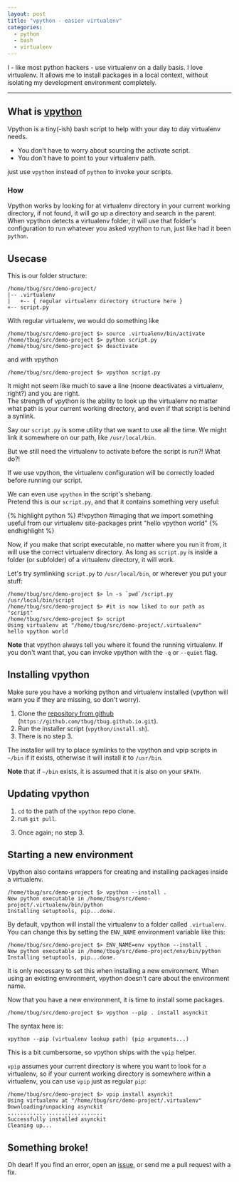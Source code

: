 ```yaml
---
layout: post
title: "vpython - easier virtualenv"
categories:
  - python
  - bash
  - virtualenv
---
```


I - like most python hackers - use virtualenv on a daily basis.
I love virtualenv. It allows me to install packages in a local context,
without isolating my development environment completely.

- - - - 

What is [vpython][repo]
----------------------

Vpython is a tiny(-ish) bash script to help with your day to day virtualenv needs.

- You don't have to worry about sourcing the activate script.
- You don't have to point to your virtualenv path.

just use `vpython` instead of `python` to invoke your scripts.

### How

Vpython works by looking for at virtualenv directory in your current working directory,
if not found, it will go up a directory and search in the parent.
When vpython detects a virtualenv folder, it will use that folder's configuration
to run whatever you asked vpython to run, just like had it been `python`.

Usecase
-----------------------

This is our folder structure:

    /home/tbug/src/demo-project/
    |-- .virtualenv
    |   +-- { regular virtualenv directory structure here }
    +-- script.py

With regular virtualenv, we would do something like

    /home/tbug/src/demo-project $> source .virtualenv/bin/activate
    /home/tbug/src/demo-project $> python script.py
    /home/tbug/src/demo-project $> deactivate


and with vpython
    
    /home/tbug/src/demo-project $> vpython script.py


It might not seem like much to save a line (noone deactivates a virtualenv, right?)
and you are right.  
The strength of vpython is the ability to look up the virtualenv
no matter what path is your current working directory, and even if that script
is behind a synlink.

Say our `script.py` is some utility that we want to use all the time.
We might link it somewhere on our path, like `/usr/local/bin`.

But we still need the virtualenv to activate before the script is run?! What do?!

If we use vpython, the virtualenv configuration will be correctly loaded before
running our script.

We can even use `vpython` in the script's shebang.  
Pretend this is our `script.py`, and that it contains something very useful:

{% highlight python %}
#!vpython
#imaging that we import something useful from our virtualenv site-packages
print "hello vpython world"
{% endhighlight %}

Now, if you make that script executable, no matter where you run it from, it will
use the correct virtualenv directory. As long as `script.py` is inside a folder
(or subfolder) of a virtualenv directory, it will work.

Let's try symlinking `script.py` to `/usr/local/bin`, or wherever
you put your stuff:

    /home/tbug/src/demo-project $> ln -s `pwd`/script.py /usr/local/bin/script
    /home/tbug/src/demo-project $> #it is now liked to our path as "script"
    /home/tbug/src/demo-project $> script
    Using virtualenv at "/home/tbug/src/demo-project/.virtualenv"
    hello vpython world

**Note** that vpython always tell you where it found the running virtualenv.
If you don't want that, you can invoke vpython with the `-q` or `--quiet` flag.

Installing vpython
---------------------------

Make sure you have a working python and virtualenv installed
(vpython will warn you if they are missing, so don't worry).

1. Clone the [repository from github][repo] (`https://github.com/tbug/tbug.github.io.git`).
2. Run the installer script (`vpython/install.sh`).
3. There is no step 3.

The installer will try to place symlinks to the vpython and vpip scripts
in `~/bin` if it exists, otherwise it will install it to `/usr/bin`.

**Note** that if `~/bin` exists, it is assumed that it is also on your `$PATH`.

Updating vpython
--------------------------

1) `cd` to the path of the `vpython` repo clone.
2) run `git pull`.
3. Once again; no step 3.


Starting a new environment
--------------------------

Vpython also contains wrappers for creating and installing packages inside
a virtualenv.

    /home/tbug/src/demo-project $> vpython --install .
    New python executable in /home/tbug/src/demo-project/.virtualenv/bin/python
    Installing setuptools, pip...done.

By default, vpython will install the virtualenv to a folder called `.virtualenv`.
You can change this by setting the `ENV_NAME` environment variable like this:

    /home/tbug/src/demo-project $> ENV_NAME=env vpython --install .
    New python executable in /home/tbug/src/demo-project/env/bin/python
    Installing setuptools, pip...done.

It is only necessary to set this when installing a new environment.
When using an existing environment, vpython doesn't care about the environment name.


Now that you have a new environment, it is time to install some packages.

    /home/tbug/src/demo-project $> vpython --pip . install asynckit

The syntax here is:

    vpython --pip (virtualenv lookup path) (pip arguments...)

This is a bit cumbersome, so vpython ships with the `vpip` helper.

`vpip` assumes your current directory is where you want to look for a virtualenv,
so if your current working directory is somewhere within a virtualenv, you can
use `vpip` just as regular `pip`:

    /home/tbug/src/demo-project $> vpip install asynckit
    Using virtualenv at "/home/tbug/src/demo-project/.virtualenv"
    Downloading/unpacking asynckit
    ..............................
    Successfully installed asynckit
    Cleaning up...


Something broke!
-----------------

Oh dear!
If you find an error, open an [issue][issues], or send me a pull request with a fix.




[repo]:   https://github.com/tbug/vpython
[issues]: https://github.com/tbug/vpython/issues